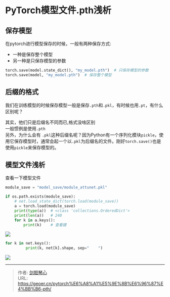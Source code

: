 # PyTorch模型文件.pth浅析

<script type="text/javascript" src="/js/src/bai.js"></script>


## 保存模型
在pytorch进行模型保存的时候，一般有两种保存方式:
- 一种是保存整个模型
- 另一种是只保存模型的参数

```python
torch.save(model.state_dict(), "my_model.pth")  # 只保存模型的参数
torch.save(model, "my_model.pth")  # 保存整个模型

```




## 后缀的格式
我们在训练模型的时候保存模型一般是保存`.pth`和`.pkl`，有时候也用`.pt`，有什么区别呢？

其实，他们只是后缀名不同而已,格式没啥区别  
一般惯例是使用`.pth`  
另外，为什么会有 `.pkl`这种后缀名呢？因为Python有一个序列化模块`pickle`，使用它保存模型时，通常会起一个以`.pkl`为后缀名的文件。刚好`torch.save()`也是使用`pickle`来保存模型的。






## 模型文件浅析
查看一下模型文件
```python
module_save = "model_save/module_attunet.pkl"

if os.path.exists(module_save):
    # net.load_state_dict(torch.load(module_save))
    a = torch.load(module_save)
    print(type(a))  # <class 'collections.OrderedDict'>
    print(len(a))   # 240
    for k in a.keys():
        print(k)    # 查看键

```

![](http://image.xpshuai.cn/20221021100200.png)

```python
for k in net.keys():
         print(k, net[k].shape, sep="    ")
```
![](http://image.xpshuai.cn/20221021100618.png)







---

> 作者: [剑胆琴心](http://geoer.cn)  
> URL: https://geoer.cn/pytorch%E6%A8%A1%E5%9E%8B%E6%96%87%E4%BB%B6-pth/  

